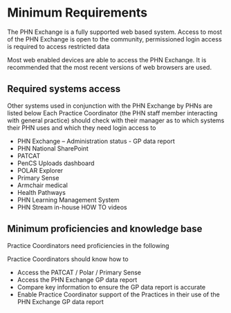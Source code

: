 # Minimum Requirements

The PHN Exchange is a fully supported web based system.
Access to most of the PHN Exchange is open to the community, permissioned login access is required to access restricted data 

Most web enabled devices are able to access the PHN Exchange. It is recommended that the most recent versions of web browsers are used.

## Required systems access 

Other systems used in conjunction with the PHN Exchange by PHNs are listed below
Each Practice Coordinator (the PHN staff member interacting with general practice) should check with their manager as to which systems their PHN uses and which they need login access to

- PHN Exchange – Administration status - GP data report
- PHN National SharePoint 
- PATCAT
- PenCS Uploads dashboard
- POLAR Explorer
- Primary Sense
- Armchair medical
- Health Pathways 
- PHN Learning Management System
- PHN Stream in-house HOW TO videos

## Minimum proficiencies and knowledge base

Practice Coordinators need proficiencies in the following

Practice Coordinators should know how to 
- Access the PATCAT / Polar / Primary Sense
- Access the PHN Exchange GP data report
- Compare key information to ensure the GP data report is accurate
- Enable Practice Coordinator support of the Practices in their use of the PHN Exchange GP data report
 

